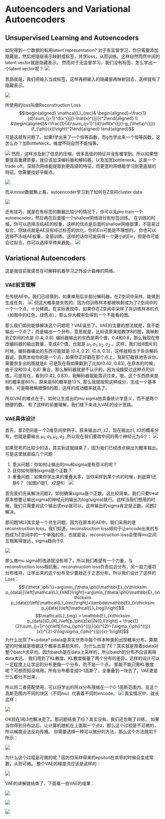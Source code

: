 # Autoencoders and Variational Autoencoders
## Unsupervised Learning and Autoencoders
如何得到一个数据的有用latent representation? 
对于有监督学习，你只需要添加隐藏层，然后把隐层表示映射成标签，并求loss，从而训练。这样自然而然中间的latent vector就是隐藏表示。
然而对于无监督学习，我们没有标签，怎么学出一个latent vector呢？
![](assets/Pasted%20image%2020241126013527.webp)

思路就是，我们把输入当成标签，这样再把输入的隐藏层再映射回去，这样就有了隐藏表示。

![](assets/Pasted%20image%2020241126013633.webp)

所使用的loss叫做Reconstruction Loss
$$\begin{aligned}
\mathcal{L}_{rec}& \begin{aligned}=\frac{1}{d}\sum_{j=1}^d(x^{(j)}-\hat{x}^{(j)})^2\end{aligned} \\
&\begin{aligned}&=\frac{1}{d}\sum_{j=1}^{d}\left(x^{(j)}-g_{\theta}^{(j)}(f_{\phi}(x))\right)^2\end{aligned}
\end{aligned}$$
可是这就有问题了。如果f学出来了一个恒等函数，而g也学出来一个恒等函数，这怎么办？加BottleNeck。维度不同自然不能恒等。

![](assets/Pasted%20image%2020241126013909.webp)
然而，这样涉及到了信息的压缩，很多高级的特征并没有被学到。所以如果想要提高重建质量，就应该加深编码器和解码器，以及加宽bottleneck。这是一个trade off。深层次网络能提取到更高级的特征，而更宽的网络能学习到更底层的特征。你需要找好平衡点。

![](assets/Pasted%20image%2020241126014143.webp)

而从mnist数据集上看，autoencoder学习到了如何在Z空间cluster data

![](assets/Pasted%20image%2020241126014406.webp)

还有技巧，就是在有标签的数据比较少的情况下，你可以先pre train一个autoencoder，然后再在后面接一个shallow网络进行有标签训练。
在训练的时候，你可以选择冻结AE的权重，这样的优点是后面的shallow网络很薄，不容易过拟合，但缺点就是AE没有经过标签的优化，你的Ein可能是不理想的。
你也可以选择不冻结AE权重，全部训练。这样的话你可能获得一个更小的Ein，但是你可能会过拟合。你可以选择早停来避免。
![](assets/Pasted%20image%2020241126014627.webp)


## Variational Autoencoders
这是我目前我感觉在可解释机器学习之外设计最棒的网络。

### VAE前言理解
在传统AE中，我们已经猜到，如果单用后半部分解码器，在Z空间中采样，能做到生成任务。
![](assets/Pasted%20image%2020241126024413.webp)
但这大概率是失败的。因为你训练样本都被映射成为了Z空间中的一个一个点，十分稀疏。在实际表现中，如果你在Z空间中采样了非训练样本的点（如图中的红色，绿色点），那么你大概率会得到一个不能看的图。

那么我们如何能够解决这个问题呢？VAE诞生了。VAE的主要的想法就是，我不能输出一个点了，而是输出一个分布，意思就是，比如说原来给数字8的图，我映射到Z空间的点是 (0.4, 0.8), 编码器输出的东西是两个值，0.4和0.8，那么我现在修改编码器的输出数量，变成4个值，也就是 $\mu_1, \sigma_1, \mu_2, \sigma_2$ 。这样，我们给8图片的时候，编码器编出的东西可能就是 (0.4, 0.2), (0.8, 0.3)，这样就相当于告诉解码器说，我原本给你的是一个点，如果你正好戳在那个点上，我斩钉截铁地告诉你，需要恢复出的图就是8. 可是现在我如果戳到了比如(0.42, 0.83), 在原本的时候，由于没和(0.4, 0.8) 重合，那么解码器就是不认识的，因为没接受过这种点的训练。可是现在，看到(0.42, 0.83)，我解码器就能意识过来，哦，这个东西原来是8的概率是80%，原来是6的概率是13%, 那么我就按照这种成分，生成一个基本像8，可是略微略微像6的图，这样的成功概率就高了。

所以VAE的难点在于，如何让生成出的mu sigma他具备统计学意义，而不是两个随便的数。 有了这样的前置理解，我们接下来进入VAE的设计思路。

### VAE具体设计
首先，拿Z空间是一个2维空间举例子。原来输出z1, z2，现在输出z1, z2的概率分布，也就是要输出  $\mu_1, \sigma_1, \mu_2, \sigma_2$ ,所以现在我们要改中间的两个神经元为4个：
![](assets/Pasted%20image%2020241126025643.webp)

如果思考的比较少的话，其实到这就结束了，因为我们已经改点输出为概率输出。可是这里就面临几个问题：
1. 意义问题：你如何让输出的mu和sigma是有意义的呢？
2. 且你如何限制sigma是个正数？
3. 重叠问题：如果你学出来的重叠太多，当你采样到某个点的时候，到底算1还是6？（如图x1是1，x2是6）
![](assets/Pasted%20image%2020241126025911.webp)

首先我们先来解决问题2，如何确保sigma是个正数。这比较简单。我们只要treat原本想要让输出sigma的神经元的输出为log(sigma)就行。这样当我们想用的时候，我们只需要对这个输出求exp就可以。这样输出的sigma肯定是正数。问题2解决。

那问题1和3其实是一个共生问题。因为在原本的AE中，我们采用的是reconstruction loss，我们知道，reconstruction loss倾向于让encode出来的东西成为Z空间中的一个单独的点，也就是说，reconstruction loss会使得mu之间互相离得很远，sigma趋向于0.

![](assets/Pasted%20image%2020241126030918.webp)

那么做mu sigma的改进就没有用了。所以我们希望有一个力量，与reconstruction loss相抗衡。reconstruction loss负责拉远分布，另一股力量将分布维持，让学出来的这个分布至少要趋近于正态分布。所以我们设计了这样的Loss：
$$\{\theta',\phi'\}=arg\min_{\theta,\phi}\mathbb{E}_{x\thicksim p_{data}}\left[\mathcal{L}_{VAE}\right]=arg\min_{\theta,\phi}\mathbb{E}_{x\thicksim p_{data}}\left[\mathcal{L}_{rec}\right]+\lambda\mathbb{E}_{x\thicksim p_{data}}\left[\mathcal{L}_{reg}\right]$$
$$\mathcal{L}_{reg} = \mathbb{E}_{x\thicksim p_{data}}D_{KL}\left[p_\phi(z|x)||N(0,I)\right] = \frac{1}{2}\sum_{j=1}^{v}\left[(\mu_{\phi}^{(j)}(x))^{2}+(\sigma_{\phi}^{(j)}(x))^{2}-2\log\sigma_{\phi}^{(j)}(x)-1\right]$$
为什么出现了x~pdata? pdata是真实世界中每个样本种类的出现概率分布。算期望的时候就是根据这个概率去乘损失的。
为什么出现了E？其实就是按着pdata对整个batch求平均。因为batch是在data上采样的，所以batch的分布不应该离得data太远。
我们用到了KL散度。KL散度衡量了两个分布的差异。这样的设计可以一定程度上让学出的分布更像一个分布，而不是一个点。
那能不能只用KL散度呢？可想而知没啥用，所有分布都变成0-1高斯了，全重叠到一块去了，VAE更是什么都分不出来。

所以将二者搭配使用，可以将学出的所以分布限缩在一个0-1高斯范围内，且这个高斯范围内不同的块区（不同mu）代表着不同的encode。
![](assets/Pasted%20image%2020241126031714.webp)
真实情况中，就长这样：

![](assets/Pasted%20image%2020241126031750.webp)

OK现在1和3也解决完了。那问题结束了吗？其实没有。我们还忽略了训练。
如果当你得到分布之后，让计算机随机在上面取一个点z，那么这个过程是不可微的，所以梯度没法反向传播。
你需要选择一种可以微分的方法，那么这个方法就如下所示：

![](assets/Pasted%20image%2020241126033708.webp)

为什么这个过程是可微的呢？因为你采样得来的epsilon在求导的时候会变成常数，从而可微。
整个VAE的梯度流应该是这样的：

![](assets/Pasted%20image%2020241126033842.webp)

VAE的讲解就结束了，下面看一些VAE的成果：

![](assets/Pasted%20image%2020241126033921.webp)

![](assets/Pasted%20image%2020241126033933.webp)

![](assets/Pasted%20image%2020241126033947.webp)
